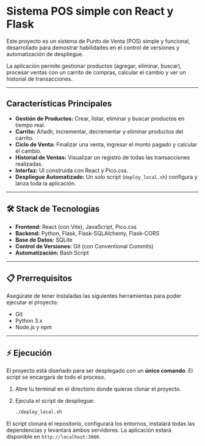 # Sistema POS simple con React y Flask

Este proyecto es un sistema de Punto de Venta (POS) simple y funcional, desarrollado para demostrar habilidades en el control de versiones y automatización de despliegue.

La aplicación permite gestionar productos (agregar, eliminar, buscar), procesar ventas con un carrito de compras, calcular el cambio y ver un historial de transacciones.

---

## Características Principales

* **Gestión de Productos:** Crear, listar, eliminar y buscar productos en tiempo real.
* **Carrito:** Añadir, incrementar, decrementar y eliminar productos del carrito.
* **Ciclo de Venta:** Finalizar una venta, ingresar el monto pagado y calcular el cambio.
* **Historial de Ventas:** Visualizar un registro de todas las transacciones realizadas.
* **Interfaz:** UI construida con React y Pico.css.
* **Despliegue Automatizado:** Un solo script (`deploy_local.sh`) configura y lanza toda la aplicación.

---

## 🛠️ Stack de Tecnologías

* **Frontend:** React (con Vite), JavaScript, Pico.css
* **Backend:** Python, Flask, Flask-SQLAlchemy, Flask-CORS
* **Base de Datos:** SQLite
* **Control de Versiones:** Git (con Conventional Commits)
* **Automatización:** Bash Script

---

## 📋 Prerrequisitos

Asegúrate de tener instaladas las siguientes herramientas para poder ejecutar el proyecto:

* Git
* Python 3.x
* Node.js y npm

---

## ⚡ Ejecución

El proyecto está diseñado para ser desplegado con un **único comando**. El script se encargará de todo el proceso.

1.  Abre tu terminal en el directorio donde quieras clonar el proyecto.
2.  Ejecuta el script de despliegue:

    ```bash
    ./deploy_local.sh
    ```

El script clonará el repositorio, configurará los entornos, instalará todas las dependencias y levantará ambos servidores. La aplicación estará disponible en  `http://localhost:3000`.